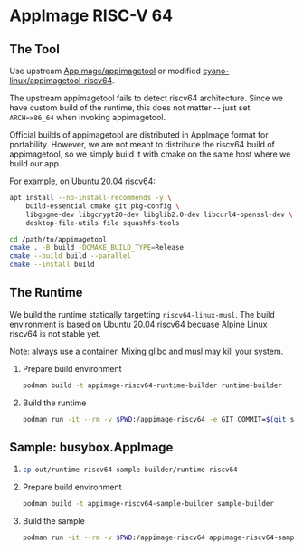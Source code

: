 # AppImage RISC-V 64

## The Tool

Use upstream [AppImage/appimagetool](https://github.com/AppImage/appimagetool) or modified [cyano-linux/appimagetool-riscv64](https://github.com/cyano-linux/appimagetool-riscv64).

The upstream appimagetool fails to detect riscv64 architecture. Since we have custom build of the runtime, this does not matter -- just set `ARCH=x86_64` when invoking appimagetool.

Official builds of appimagetool are distributed in AppImage format for portability. However, we are not meant to distribute the riscv64 build of appimagetool, so we simply build it with cmake on the same host where we build our app.

For example, on Ubuntu 20.04 riscv64:
```bash
apt install --no-install-recommends -y \
    build-essential cmake git pkg-config \
    libgpgme-dev libgcrypt20-dev libglib2.0-dev libcurl4-openssl-dev \
    desktop-file-utils file squashfs-tools

cd /path/to/appimagetool
cmake . -B build -DCMAKE_BUILD_TYPE=Release
cmake --build build --parallel
cmake --install build
```

## The Runtime

We build the runtime statically targetting `riscv64-linux-musl`. The build environment is based on Ubuntu 20.04 riscv64 becuase Alpine Linux riscv64 is not stable yet.

Note: always use a container. Mixing glibc and musl may kill your system.

1. Prepare build environment
   ```bash
   podman build -t appimage-riscv64-runtime-builder runtime-builder
   ```
1. Build the runtime
   ```bash
   podman run -it --rm -v $PWD:/appimage-riscv64 -e GIT_COMMIT=$(git submodule status type2-runtime | awk '{ print substr($1, 0, 8) }') appimage-riscv64-runtime-builder /appimage-riscv64/build-runtime.sh
   ```

## Sample: busybox.AppImage

1. ```bash
   cp out/runtime-riscv64 sample-builder/runtime-riscv64
   ```
1. Prepare build environment
   ```bash
   podman build -t appimage-riscv64-sample-builder sample-builder
   ```
1. Build the sample
   ```bash
   podman run -it --rm -v $PWD:/appimage-riscv64 appimage-riscv64-sample-builder /appimage-riscv64/build-sample.sh
   ```
